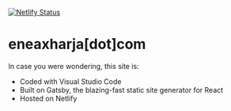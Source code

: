 [![Netlify Status](https://api.netlify.com/api/v1/badges/80a5864b-98d5-4d52-b007-43fd74c05ac9/deploy-status)](https://app.netlify.com/sites/eneaxharja/deploys)

# eneaxharja[dot]com

In case you were wondering, this site is:

- Coded with Visual Studio Code
- Built on Gatsby, the blazing-fast static site generator for React
- Hosted on Netlify
